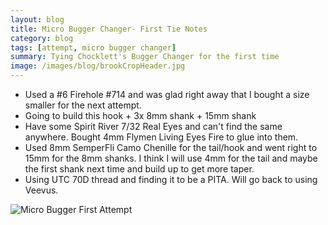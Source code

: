 ```yaml
---
layout: blog
title: Micro Bugger Changer- First Tie Notes
category: blog
tags: [attempt, micro bugger changer]  
summary: Tying Chocklett's Bugger Changer for the first time
image: /images/blog/brookCropHeader.jpg
---
```

* Used a #6 Firehole #714 and was glad right away that I bought a size smaller for the next attempt.
* Going to build this hook + 3x 8mm shank + 15mm shank
* Have some Spirit River 7/32 Real Eyes and can't find the same anywhere.  Bought 4mm Flymen Living Eyes Fire to glue into them.
* Used 8mm SemperFli Camo Chenille for the tail/hook and went right to 15mm for the 8mm shanks.  I think I will use 4mm for the tail and maybe the first shank next time and build up to get more taper.
* Using UTC 70D thread and finding it to be a PITA.  Will go back to using Veevus.

![Micro Bugger First Attempt](https://effectiveflybox.github.io/images/posts/01212024-microBuggerChangerAttempt01.jpg "Micro Bugger Changer")